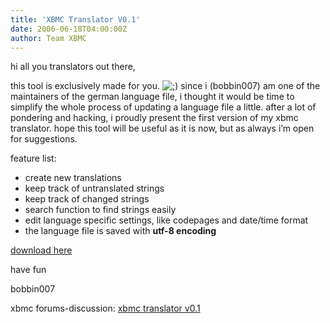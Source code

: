 ```yaml
---
title: 'XBMC Translator V0.1'
date: 2006-06-18T04:00:00Z
author: Team XBMC
---
```

hi all you translators out there,

 this tool is exclusively made for you. ![;)](/images/blog/icon_wink.gif) since i (bobbin007) am one of the maintainers of the german language file, i thought it would be time to simplify the whole process of updating a language file a little. after a lot of pondering and hacking, i proudly present the first version of my xbmc translator. hope this tool will be useful as it is now, but as always i’m open for suggestions.

 feature list:  
 - create new translations  
 - keep track of untranslated strings  
 - keep track of changed strings  
 - search function to find strings easily  
 - edit language specific settings, like codepages and date/time format  
 - the language file is saved with **utf-8 encoding**

 [download here](https://sourceforge.net/projects/xbmc/files/)

 have fun

 bobbin007

 xbmc forums-discussion: [xbmc translator v0.1](https://forum.kodi.tv/showthread.php?tid=20592&amp;amp;amp%3bhighlight=xbmc+translator)

 